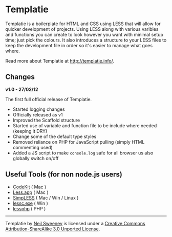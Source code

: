 Templatie
=========

Templatie is a boilerplate for HTML and CSS using LESS that will allow for quicker development of projects. Using LESS along with various varibles and functions you can create to look however you want with minimal setup time; just pick the colours. It also introduces a structure to your LESS files to keep the development file in order so it's easier to manage what goes where.

Read more about Templatie at http://templatie.info/.


Changes
-------

**v1.0 - 27/02/12**

The first full official release of Templatie.

* Started logging changes
* Officially released as v1
* Improved the Scaffold structure
* Started use of variable and function file to be include where needed (keeping it DRY)
* Change some of the default type styles
* Removed reliance on PHP for JavaScript pulling (simply HTML commenting used)
* Added a JS script to make `console.log` safe for all browser us also globally switch on/off


Useful Tools (for non node.js users)
-------------------------------------
- [CodeKit](http://incident57.com/codekit/) ( Mac )
- [Less.app](http://incident57.com/less/) ( Mac )
- [SimpLESS](http://wearekiss.com/simpless) ( Mac / Win / Linux )
- [lessc.exe](http://digitalpbk.com/less-css/less-css-compiler-windows-lesscexe) ( Win )
- [lessphp](http://leafo.net/lessphp/) ( PHP )

---

Templatie by [Neil Sweeney](http://wolfiezero.com/) is licensed under a [Creative Commons Attribution-ShareAlike 3.0 Unported License](http://creativecommons.org/licenses/by-sa/3.0/).